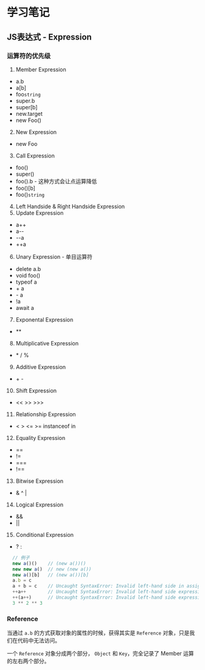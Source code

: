 # 学习笔记

## JS表达式 - Expression

### 运算符的优先级
1. Member Expression
  * a.b
  * a[b]
  * foo`string`
  * super.b
  * super[b]
  * new.target
  * new Foo()
2. New Expression
  * new Foo
3. Call Expression
  * foo()
  * super()
  * foo().b - 这种方式会让点运算降低
  * foo()[b]
  * foo()`string`
4. Left Handside & Right Handside Expression
5. Update Expression
  * a++
  * a--
  * --a
  * ++a
6. Unary Expression - 单目运算符
  * delete a.b
  * void foo()
  * typeof a
  * \+ a
  * \- a
  * !a
  * await a
7. Exponental Expression
  * \**
8. Multiplicative Expression
  * \* / %
9. Additive Expression
  * \+ -
10. Shift Expression
  * << >> >>>
11. Relationship Expression
  * < > <= >= instanceof in
12. Equality Expression
  * ==
  * !=
  * ===
  * !==
13. Bitwise Expression
  * & ^ |
14. Logical Expression
  * &&
  * ||
15. Conditional Expression
  * ? : 

```javascript
  // 例子
  new a()()    // (new a())()
  new new a()  // new (new a())
  new a()[b]   // (new a())[b]
  a.b = c
  a + b = c    // Uncaught SyntaxError: Invalid left-hand side in assignment
  ++a++        // Uncaught SyntaxError: Invalid left-hand side expression in prefix operation
  ++(a++)      // Uncaught SyntaxError: Invalid left-hand side expression in prefix operation
  3 ** 2 ** 3
```

### Reference
当通过 `a.b` 的方式获取对象的属性的时候，获得其实是 `Reference` 对象，只是我们在代码中无法访问。  

一个 `Reference` 对象分成两个部分， `Object` 和 `Key`，完全记录了 Member 运算的左右两个部分。
